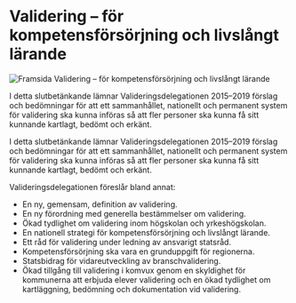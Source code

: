 # Validering – för kompetensförsörjning och livslångt lärande

![Framsida Validering – för kompetensförsörjning och livslångt lärande](/contentassets/dfe0be15844c46f38630f6a2fb847a4f/framsida-sou-2019_69_150.png?width=150&quality=85)

I detta slutbetänkande lämnar Valideringsdelegationen 2015–2019 förslag och bedömningar för att ett sammanhållet, nationellt och permanent system för validering ska kunna införas så att fler personer ska kunna få sitt kunnande kartlagt, bedömt och erkänt.

I detta slutbetänkande lämnar Valideringsdelegationen 2015–2019 förslag och bedömningar för att ett sammanhållet, nationellt och permanent system för validering ska kunna införas så att fler personer ska kunna få sitt kunnande kartlagt, bedömt och erkänt.

Valideringsdelegationen föreslår bland annat:

* En ny, gemensam, definition av validering.
* En ny förordning med generella bestämmelser om validering.
* Ökad tydlighet om validering inom högskolan och yrkeshögskolan.
* En nationell strategi för kompetensförsörjning och livslångt lärande.
* Ett råd för validering under ledning av ansvarigt statsråd.
* Kompetensförsörjning ska vara en grunduppgift för regionerna.
* Statsbidrag för vidareutveckling av branschvalidering.
* Ökad tillgång till validering i komvux genom en skyldighet för kommunerna att erbjuda elever validering och en ökad tydlighet om kartläggning, bedömning och dokumentation vid validering.
